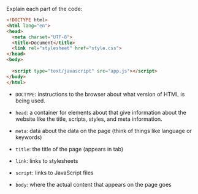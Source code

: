 Explain each part of the code:

  ```html
  <!DOCTYPE html>
  <html lang="en">
  <head>
    <meta charset="UTF-8">
    <title>Document</title>
    <link rel="stylesheet" href="style.css">
  </head>
  <body>
    
    <script type="text/javascript" src="app.js"></script>
  </body>
  </html>
  ```
  
* `DOCTYPE`: instructions to the browser about what version of HTML is being used.

* `head`: a container for elements about that give information about the website like the title, scripts, styles, and meta information. 

* `meta`: data about the data on the page (think of things like language or keywords)

* `title`: the title of the page (appears in tab)

* `link`: links to stylesheets
  
* `script`: links to JavaScript files

* `body`: where the actual content that appears on the page goes